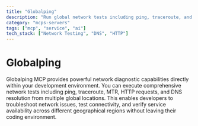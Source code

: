 ```yaml
---
title: "Globalping"
description: "Run global network tests including ping, traceroute, and DNS resolution from anywhere worldwide."
category: "mcps-servers"
tags: ["mcp", "service", "ai"]
tech_stack: ["Network Testing", "DNS", "HTTP"]
---
```


# Globalping

Globalping MCP provides powerful network diagnostic capabilities directly within your development environment. You can execute comprehensive network tests including ping, traceroute, MTR, HTTP requests, and DNS resolution from multiple global locations. This enables developers to troubleshoot network issues, test connectivity, and verify service availability across different geographical regions without leaving their coding environment.
